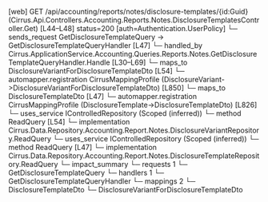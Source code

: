 [web] GET /api/accounting/reports/notes/disclosure-templates/{id:Guid}  (Cirrus.Api.Controllers.Accounting.Reports.Notes.DisclosureTemplatesController.Get)  [L44–L48] status=200 [auth=Authentication.UserPolicy]
  └─ sends_request GetDisclosureTemplateQuery -> GetDisclosureTemplateQueryHandler [L47]
    └─ handled_by Cirrus.ApplicationService.Accounting.Queries.Reports.Notes.GetDisclosureTemplateQueryHandler.Handle [L30–L69]
      └─ maps_to DisclosureVariantForDisclosureTemplateDto [L54]
        └─ automapper.registration CirrusMappingProfile (DisclosureVariant->DisclosureVariantForDisclosureTemplateDto) [L850]
      └─ maps_to DisclosureTemplateDto [L47]
        └─ automapper.registration CirrusMappingProfile (DisclosureTemplate->DisclosureTemplateDto) [L826]
      └─ uses_service IControlledRepository<DisclosureVariant> (Scoped (inferred))
        └─ method ReadQuery [L54]
          └─ implementation Cirrus.Data.Repository.Accounting.Report.Notes.DisclosureVariantRepository.ReadQuery
      └─ uses_service IControlledRepository<DisclosureTemplate> (Scoped (inferred))
        └─ method ReadQuery [L47]
          └─ implementation Cirrus.Data.Repository.Accounting.Report.Notes.DisclosureTemplateRepository.ReadQuery
  └─ impact_summary
    └─ requests 1
      └─ GetDisclosureTemplateQuery
    └─ handlers 1
      └─ GetDisclosureTemplateQueryHandler
    └─ mappings 2
      └─ DisclosureTemplateDto
      └─ DisclosureVariantForDisclosureTemplateDto

